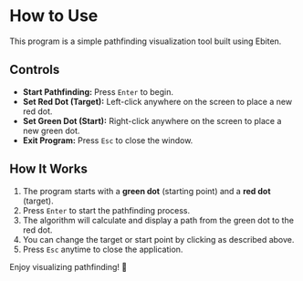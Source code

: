 # How to Use

This program is a simple pathfinding visualization tool built using Ebiten.

## Controls

- **Start Pathfinding:** Press `Enter` to begin.
- **Set Red Dot (Target):** Left-click anywhere on the screen to place a new red dot.
- **Set Green Dot (Start):** Right-click anywhere on the screen to place a new green dot.
- **Exit Program:** Press `Esc` to close the window.

## How It Works
1. The program starts with a **green dot** (starting point) and a **red dot** (target).
2. Press `Enter` to start the pathfinding process.
3. The algorithm will calculate and display a path from the green dot to the red dot.
4. You can change the target or start point by clicking as described above.
5. Press `Esc` anytime to close the application.

Enjoy visualizing pathfinding! 🚀
